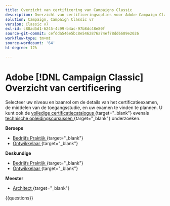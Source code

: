 ```yaml
---
title: Overzicht van certificering van Campaigns Classic
description: Overzicht van certificeringsopties voor Adobe Campaign Classic
solution: Campaign, Campaign Classic v7
version: Classic v7
exl-id: c80ad5d1-6245-4c99-b4ac-97b8dc48e80f
source-git-commit: cefdda546e5bc8e5462876a74ef78dd6689e2026
workflow-type: tm+mt
source-wordcount: '64'
ht-degree: 12%

---
```


# Adobe [!DNL Campaign Classic] Overzicht van certificering

Selecteer uw niveau en baanrol om de details van het certificatieexamen, de middelen van de toegangsstudie, en uw examen te vinden te plannen. U kunt ook de [ volledige certificatiecatalogus ](https://certification.adobe.com/certifications) {target="_blank"} evenals [ technische opleidingscursussen ](https://certification.adobe.com/courses/?/courses) {target="_blank"} onderzoeken.

**Beroeps**

* [ Bedrijfs Praktijk ](https://certification.adobe.com/certification/campaign-classic-business-practitioner-professional) {target="_blank"} <!--AD0-E329-->
* [ Ontwikkelaar ](https://certification.adobe.com/certification/developer-professional) {target="_blank"} <!--AD0-E331-->

**Deskundige**

* [ Bedrijfs Praktijk ](https://certification.adobe.com/certification/campaign-classic-business-practitioner-expert) {target="_blank"} <!--AD0-E327-->
* [ Ontwikkelaar ](https://certification.adobe.com/certification/campaign-classic-developer-expert) {target="_blank"} <!--AD0-E330-->

**Meester**

* [ Architect ](https://certification.adobe.com/certification/campaign-classic-architect-master) {target="_blank"} <!--AD0-E328-->

{{questions}}

